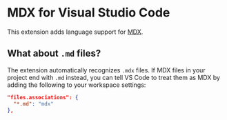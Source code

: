 # MDX for Visual Studio Code

This extension adds language support for [MDX](https://github.com/mdx-js/mdx).

## What about `.md` files?

The extension automatically recognizes `.mdx` files. If MDX files in your project end with `.md` instead, you can tell VS Code to treat them as MDX by adding the following to your workspace settings:

```json
"files.associations": {
  "*.md": "mdx"
},
```
